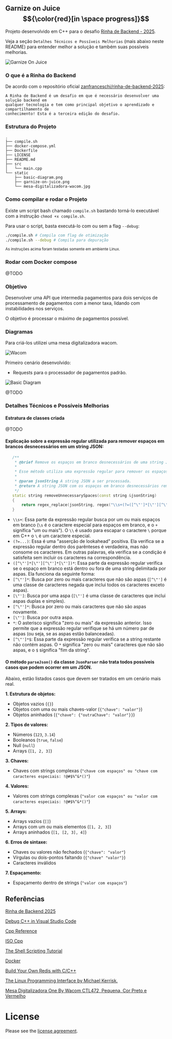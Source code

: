 ## Garnize on Juice $${\color{red}[in \space progress]}$$

Projeto desenvolvido em C++ para o desafio [Rinha de Backend - 2025](https://github.com/zanfranceschi/rinha-de-backend-2025).

Veja a seção ``Detalhes Técnicos e Possíveis Melhorias`` (mais abaixo neste README) para entender melhor a solução e também suas possíveis melhorias.

![Garnize On Juice](static/garnize-on-juice.png)

### O que é a Rinha do Backend

De acordo com o repositório oficial [zanfranceschi/rinha-de-backend-2025](https://github.com/zanfranceschi/rinha-de-backend-2025):

```
A Rinha de Backend é um desafio em que é necessário desenvolver uma solução backend em 
qualquer tecnologia e tem como principal objetivo o aprendizado e compartilhamento de 
conhecimento! Esta é a terceira edição do desafio.

```

### Estrutura do Projeto

```
.
├── compile.sh
├── docker-compose.yml
├── Dockerfile
├── LICENSE
├── README.md
├── src
│   └── main.cpp
└── static
    ├── basic-diagram.png
    ├── garnize-on-juice.png
    └── mesa-digitalizadora-wacom.jpg
```

### Como compilar e rodar o Projeto

Existe um script bash chamado ``compile.sh`` bastando torná-lo executável com a instrução ``chmod +x compile.sh``.

Para usar o script, basta executá-lo com ou sem a flag ``--debug``:

```bash
./compile.sh # Compila com flag de otimização
./compile.sh --debug # Compila para depuração
```

<sub>As instruções acima foram testadas somente em ambiente Linux.</sub>

### Rodar com Docker compose

@TODO

### Objetivo

Desenvolver uma API que intermedia pagamentos para dois serviços de processamento de pagamentos com a menor taxa, lidando com instabilidades nos serviços. 

O objetivo é processar o máximo de pagamentos possível.

### Diagramas

Para criá-los utilizei uma mesa digitalizadora wacom.

![Wacom](static/mesa-digitalizadora-wacom.jpg)

Primeiro cenário desenvolvido:

- Requests para o processador de pagamentos padrão.

![Basic Diagram](static/basic-diagram.png)

@TODO

### Detalhes Técnicos e Possíveis Melhorias

#### Estratura de classes criada

@TODO

#### Explicação sobre a expressão regular utilizada para remover espaços em brancos desnecessários em um string JSON:

 ```c++
    /**
     * @brief Remove os espaços em branco desnecessários de uma string JSON.
     *
     * Esse método utiliza uma expressão regular para remover os espaços em branco que não estão dentro de strings delimitadas por aspas.
     *
     * @param jsonString A string JSON a ser processada.
     * @return A string JSON com os espaços em branco desnecessários removidos.
     */
    static string removeUnnecessarySpaces(const string &jsonString)
    {
        return regex_replace(jsonString, regex("\\s+(?=([^\"']*[\"'][^\"']*[\"'])*[^\"']*$"), "");
    }
 ```

- ``\\s+``: Essa parte da expressão regular busca por um ou mais espaços em branco (``\s`` é o caractere especial para espaços em branco, e o ``+`` significa "um ou mais"). O ``\\`` é usado para escapar o caractere ``\`` porque em C++ o ``\`` é um caractere especial.
- ``(?=...)``: Essa é uma "asserção de lookahead" positiva. Ela verifica se a expressão regular dentro dos parênteses é verdadeira, mas não consome os caracteres. Em outras palavras, ela verifica se a condição é satisfeita sem incluir os caracteres na correspondência.
- ``([^\"']*[\"'][^\"']*[\"'])*``: Essa parte da expressão regular verifica se o espaço em branco está dentro ou fora de uma string delimitada por aspas. Ela funciona da seguinte forma:
- ``[^\"']*``: Busca por zero ou mais caracteres que não são aspas (``[^\"']`` é uma classe de caracteres negada que inclui todos os caracteres exceto aspas).
- ``[\"']``: Busca por uma aspa (``[\"']`` é uma classe de caracteres que inclui aspas duplas e simples).
- ``[^\"']*``: Busca por zero ou mais caracteres que não são aspas novamente.
- ``[\"']``: Busca por outra aspa.
- ``*``: O asterisco significa "zero ou mais" da expressão anterior. Isso permite que a expressão regular verifique se há um número par de aspas (ou seja, se as aspas estão balanceadas).
- ``[^\"']*$``: Essa parte da expressão regular verifica se a string restante não contém aspas. O ``*`` significa "zero ou mais" caracteres que não são aspas, e o ``$`` significa "fim da string".


#### O método ``parseJson()`` da classe ``JsonParser`` não trata todos possíveis casos que podem ocorrer em um JSON. 

Abaixo, estão listados casos que devem ser tratados em um cenário mais real.

**1. Estrutura de objetos:**
- Objetos vazios (``{}``)
- Objetos com uma ou mais chaves-valor (``{"chave": "valor"}``)
- Objetos aninhados (``{"chave": {"outraChave": "valor"}}``)

**2. Tipos de valores:**
- Números (``123``, ``3.14``)
- Booleanos (``true``, ``false``)
- Null (``null``)
- Arrays (``[1, 2, 3]``)

**3. Chaves:**
- Chaves com strings complexas (``"chave com espaços" ou "chave com caracteres especiais: !@#$%^&*()"``)

**4. Valores:**
- Valores com strings complexas (``"valor com espaços" ou "valor com caracteres especiais: !@#$%^&*()"``)

**5. Arrays:**
- Arrays vazios (``[]``)
- Arrays com um ou mais elementos (``[1, 2, 3]``)
- Arrays aninhados (``[1, [2, 3], 4]``)

**6. Erros de sintaxe:**
- Chaves ou valores não fechados (``{"chave": "valor"``)
- Vírgulas ou dois-pontos faltando (``{"chave" "valor"}``)
- Caracteres inválidos

**7. Espaçamento:**
- Espaçamento dentro de strings (``"valor com espaços"``)

## Referências

[Rinha de Backend 2025](https://github.com/zanfranceschi/rinha-de-backend-2025)

[Debug C++ in Visual Studio Code](https://code.visualstudio.com/docs/cpp/cpp-debug)

[Cpp Reference](https://cppreference.com/)

[ISO Cpp](https://isocpp.org/)

[The Shell Scripting Tutorial](https://www.shellscript.sh/)

[Docker](https://docs.docker.com/)

[Build Your Own Redis with C/C++](https://build-your-own.org/redis/)

[The Linux Programming Interface by Michael Kerrisk.](https://man7.org/tlpi/)

[Mesa Digitalizadora One By Wacom CTL472, Pequena, Cor Preto e Vermelho](https://www.mercadolivre.com.br/mesa-digitalizadora-one-by-wacom-ctl472-pequena-cor-preto-e-vermelho)

# License

Please see the [license agreement](https://github.com/julianomacielferreira/garnize-on-juice/blob/main/LICENSE).